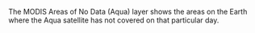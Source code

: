 The MODIS Areas of No Data (Aqua) layer shows the areas on the Earth where the Aqua satellite has not covered on that particular day.
